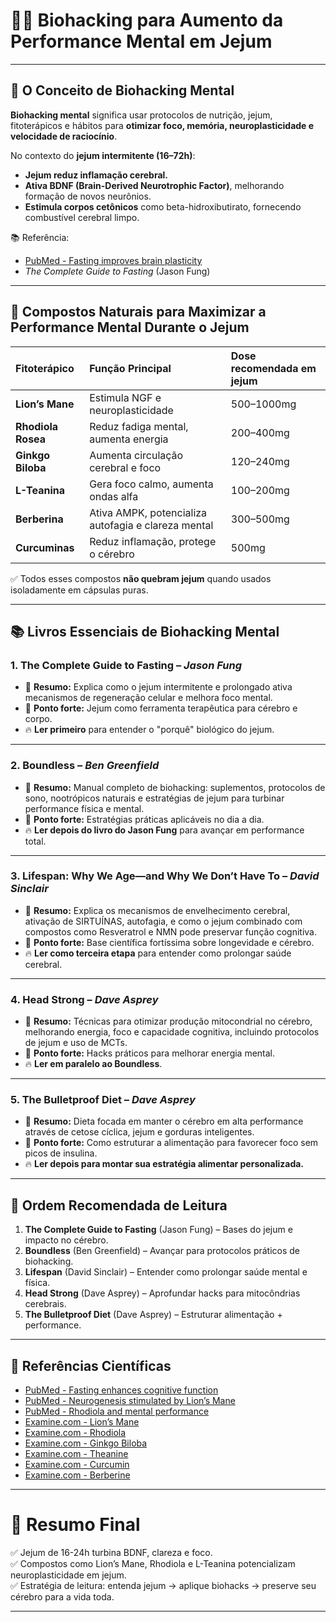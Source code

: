 # 🧠🔥 Biohacking para Aumento da Performance Mental em Jejum

---

## 🧠 O Conceito de Biohacking Mental

**Biohacking mental** significa usar protocolos de nutrição, jejum, fitoterápicos e hábitos para **otimizar foco, memória, neuroplasticidade e velocidade de raciocínio**.

No contexto do **jejum intermitente (16–72h)**:
- **Jejum reduz inflamação cerebral.**
- **Ativa BDNF (Brain-Derived Neurotrophic Factor)**, melhorando formação de novos neurônios.
- **Estimula corpos cetônicos** como beta-hidroxibutirato, fornecendo combustível cerebral limpo.

📚 Referência:
- [PubMed - Fasting improves brain plasticity](https://pubmed.ncbi.nlm.nih.gov/24714641/)
- *The Complete Guide to Fasting* (Jason Fung)

---

## 💊 Compostos Naturais para Maximizar a Performance Mental Durante o Jejum

| Fitoterápico         | Função Principal                        | Dose recomendada em jejum |
|:---------------------|:----------------------------------------|:---------------------------|
| **Lion’s Mane**       | Estimula NGF e neuroplasticidade         | 500–1000mg |
| **Rhodiola Rosea**    | Reduz fadiga mental, aumenta energia     | 200–400mg |
| **Ginkgo Biloba**     | Aumenta circulação cerebral e foco       | 120–240mg |
| **L-Teanina**         | Gera foco calmo, aumenta ondas alfa      | 100–200mg |
| **Berberina**         | Ativa AMPK, potencializa autofagia e clareza mental | 300–500mg |
| **Curcuminas**        | Reduz inflamação, protege o cérebro      | 500mg |

✅ Todos esses compostos **não quebram jejum** quando usados isoladamente em cápsulas puras.

---

## 📚 Livros Essenciais de Biohacking Mental

### 1. **The Complete Guide to Fasting** – *Jason Fung*

- 📖 **Resumo:** Explica como o jejum intermitente e prolongado ativa mecanismos de regeneração celular e melhora foco mental.  
- 🎯 **Ponto forte:** Jejum como ferramenta terapêutica para cérebro e corpo.  
- 🔥 **Ler primeiro** para entender o "porquê" biológico do jejum.

---

### 2. **Boundless** – *Ben Greenfield*

- 📖 **Resumo:** Manual completo de biohacking: suplementos, protocolos de sono, nootrópicos naturais e estratégias de jejum para turbinar performance física e mental.  
- 🎯 **Ponto forte:** Estratégias práticas aplicáveis no dia a dia.  
- 🔥 **Ler depois do livro do Jason Fung** para avançar em performance total.

---

### 3. **Lifespan: Why We Age—and Why We Don’t Have To** – *David Sinclair*

- 📖 **Resumo:** Explica os mecanismos de envelhecimento cerebral, ativação de SIRTUÍNAS, autofagia, e como o jejum combinado com compostos como Resveratrol e NMN pode preservar função cognitiva.  
- 🎯 **Ponto forte:** Base científica fortíssima sobre longevidade e cérebro.  
- 🔥 **Ler como terceira etapa** para entender como prolongar saúde cerebral.

---

### 4. **Head Strong** – *Dave Asprey*

- 📖 **Resumo:** Técnicas para otimizar produção mitocondrial no cérebro, melhorando energia, foco e capacidade cognitiva, incluindo protocolos de jejum e uso de MCTs.  
- 🎯 **Ponto forte:** Hacks práticos para melhorar energia mental.  
- 🔥 **Ler em paralelo ao Boundless**.

---

### 5. **The Bulletproof Diet** – *Dave Asprey*

- 📖 **Resumo:** Dieta focada em manter o cérebro em alta performance através de cetose cíclica, jejum e gorduras inteligentes.  
- 🎯 **Ponto forte:** Como estruturar a alimentação para favorecer foco sem picos de insulina.  
- 🔥 **Ler depois para montar sua estratégia alimentar personalizada.**

---

## 📖 Ordem Recomendada de Leitura

1. **The Complete Guide to Fasting** (Jason Fung) – Bases do jejum e impacto no cérebro.
2. **Boundless** (Ben Greenfield) – Avançar para protocolos práticos de biohacking.
3. **Lifespan** (David Sinclair) – Entender como prolongar saúde mental e física.
4. **Head Strong** (Dave Asprey) – Aprofundar hacks para mitocôndrias cerebrais.
5. **The Bulletproof Diet** (Dave Asprey) – Estruturar alimentação + performance.

---

## 📜 Referências Científicas

- [PubMed - Fasting enhances cognitive function](https://pubmed.ncbi.nlm.nih.gov/24714641/)
- [PubMed - Neurogenesis stimulated by Lion’s Mane](https://pubmed.ncbi.nlm.nih.gov/24266378/)
- [PubMed - Rhodiola and mental performance](https://pubmed.ncbi.nlm.nih.gov/20308976/)
- [Examine.com - Lion’s Mane](https://examine.com/supplements/hericium-erinaceus/)
- [Examine.com - Rhodiola](https://examine.com/supplements/rhodiola-rosea/)
- [Examine.com - Ginkgo Biloba](https://examine.com/supplements/ginkgo-biloba/)
- [Examine.com - Theanine](https://examine.com/supplements/theanine/)
- [Examine.com - Curcumin](https://examine.com/supplements/curcumin/)
- [Examine.com - Berberine](https://examine.com/supplements/berberine/)

---

# 🎯 Resumo Final

✅ Jejum de 16-24h turbina BDNF, clareza e foco.  
✅ Compostos como Lion’s Mane, Rhodiola e L-Teanina potencializam neuroplasticidade em jejum.  
✅ Estratégia de leitura: entenda jejum → aplique biohacks → preserve seu cérebro para a vida toda.

---
